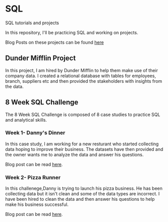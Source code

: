 # SQL
SQL tutorials and projects

In this repository, I'll be practicing SQL and working on projects.

Blog Posts on these projects can be found [here](https://tdemarree17.wixsite.com/trena-christensen/)

## Dunder Mifflin Project

In this project, I am hired by Dunder Mifflin to help them make use of their company data. I created a relational database with tables for employees, branch, suppliers etc and then provided the stakeholders with insights from the data.

## 8 Week SQL Challenge
The 8 Week SQL Challenge is composed of 8 case studies to practice SQL and analytical skills.

### Week 1- Danny's Dinner
In this case study, I am working for a new resturant who started collecting data hoping to improve their business.
The datasets have then provided and the owner wants me to analyze the data and answer his questions.

Blog post can be read [here](https://tdemarree17.wixsite.com/trena-christensen/post/danny-s-dinner-sql-challenge-week-1).

### Week 2- Pizza Runner
In this challenege,Danny is trying to launch his pizza business. He has been collecting data but it isn't clean and some of the data types are incorrect.
I have been hired to clean the data and then answer his questions to help make his business successful.

Blog post can be read [here](https://tdemarree17.wixsite.com/trena-christensen/post/danny-s-ma-sql-challenge-week-2).
